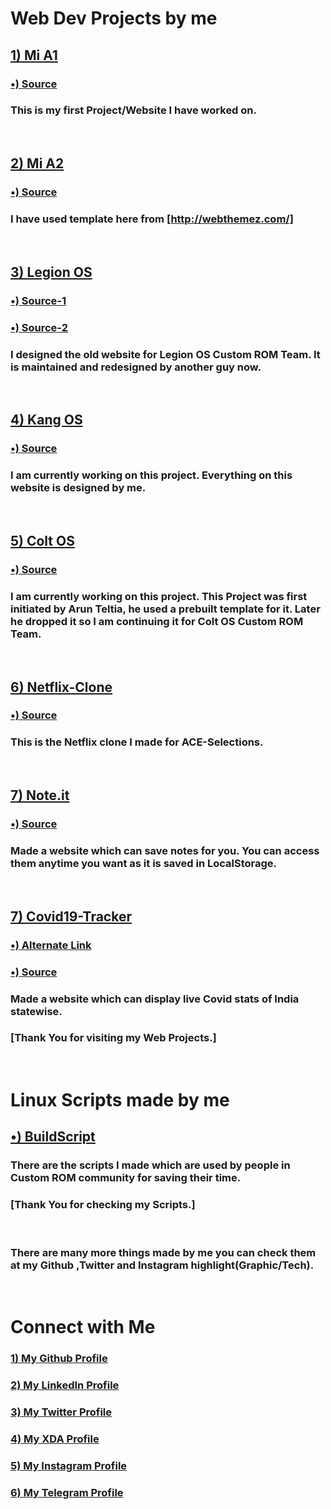 # Web Dev Projects by me

## [1) Mi A1](https://nparashar150.me/mia1/)
### [&bull;) Source](https://github.com/nparashar150/mia1)
### This is my first Project/Website I have worked on.

<br>

## [2) Mi A2](https://nparashar150.me/mia2/)
### [&bull;) Source](https://github.com/nparashar150/mia2)
### I have used template here from [http://webthemez.com/]

<br>

## [3) Legion OS](https://legionos.org/)
### [&bull;) Source-1](https://github.com/nparashar150/website)
### [&bull;) Source-2](https://github.com/Project-LegionOS/Project-LegionOS.github.io)
### I designed the old website for Legion OS Custom ROM Team. It is maintained and redesigned by another guy now.

<br>

## [4) Kang OS](https://kangos.in/)
### [&bull;) Source](https://github.com/nparashar150/kangos.in)
### I am currently working on this project. Everything on this website is designed by me.

<br>

## [5) Colt OS](https://colt-enigma.github.io/)
### [&bull;) Source](https://github.com/Colt-Enigma/colt-enigma.github.io/)
### I am currently working on this project. This Project was first initiated by Arun Teltia, he used a prebuilt template for it. Later he dropped it so I am continuing it for Colt OS Custom ROM Team.

<br>

## [6) Netflix-Clone](http://nparashar150.me/netflix/)
### [&bull;) Source](https://github.com/nparashar150/netflix)
### This is the Netflix clone I made for ACE-Selections.

<br>

## [7) Note.it](https://msms-224ad.web.app/)
### [&bull;) Source](https://github.com/nparashar150/note.it)
### Made a website which can save notes for you. You can access them anytime you want as it is saved in LocalStorage.

<br>

## [7) Covid19-Tracker](https://covid19-api-vanilla.netlify.app/)
### [&bull;) Alternate Link](https://nparashar150.me/Covid19-Vanilla/)
### [&bull;) Source](https://github.com/nparashar150/Covid19-Vanilla/)
### Made a website which can display live Covid stats of India statewise. 

### [Thank You for visiting my Web Projects.]

<br>

# Linux Scripts made by me
## [&bull;) BuildScript](https://github.com/nparashar150/buildscript/)
### There are the scripts I made which are used by people in Custom ROM community for saving their time.
### [Thank You for checking my Scripts.]

<br>

### There are many more things made by me you can check them at my Github ,Twitter and Instagram highlight(Graphic/Tech).

<br>

# Connect with Me
### [1) My Github Profile](https://github.com/nparashar150)
### [2) My LinkedIn Profile](https://www.linkedin.com/in/naman-parashar-724610185/)
### [3) My Twitter Profile](https://twitter.com/nparashar150)
### [4) My XDA Profile](https://forum.xda-developers.com/m/nparashar150.9479430/)
### [5) My Instagram Profile](https://www.instagram.com/nparashar150_/)
### [6) My Telegram Profile](https://t.me/nparashar150)

<br>
